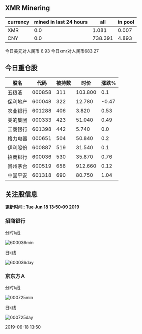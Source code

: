 ## XMR Minering

|currency|mined in last 24 hours|all|in pool|
|---|---|---|---|
|XMR|0.0|1.081|0.007|
|CNY|0.0|738.391|4.893|

今日美元对人民币 6.93	今日xmr对人民币683.27


## 今日重仓股 

|股名|代码|被持数|时价|涨跌%|
|---|---|---|---|---|
|五粮液|000858|311|103.800|0.1|
|保利地产|600048|322|12.780|-0.47|
|农业银行|601288|406|3.820|0.53|
|美的集团|000333|423|51.040|0.49|
|工商银行|601398|442|5.740|0.0|
|格力电器|000651|504|50.840|0.2|
|伊利股份|600887|519|31.540|0.1|
|招商银行|600036|530|35.870|0.76|
|贵州茅台|600519|658|912.660|0.12|
|中国平安|601318|690|80.750|1.04|

## 关注股信息
**更新时间 : Tue Jun 18 13:50:09 2019**
### 招商银行 
分时k线

![600036min](http://image.sinajs.cn/newchart/min/n/sh600036.gif)

日k线

![600036day](http://image.sinajs.cn/newchart/daily/n/sh600036.gif)

### 京东方Ａ 
分时k线

![000725min](http://image.sinajs.cn/newchart/min/n/sz000725.gif)

日k线

![000725day](http://image.sinajs.cn/newchart/daily/n/sz000725.gif)

2019-06-18 13:50